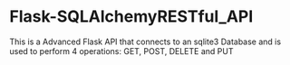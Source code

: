 # Flask-SQLAlchemyRESTful_API
This is a Advanced Flask API that connects to an sqlite3 Database and is used to perform 4 operations: GET, POST, DELETE and PUT
